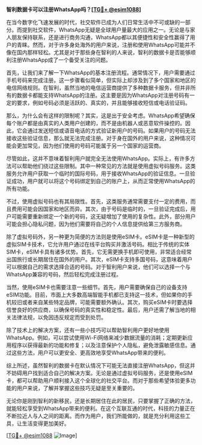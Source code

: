 **智利数据卡可以注册WhatsApp吗？[[TG💪+ @esim1088](https://t.me/s/esim1088)]**

在当今数字化飞速发展的时代，社交软件已成为人们日常生活中不可或缺的一部分。而提到社交软件，WhatsApp无疑是全球用户量最大的应用之一。无论是与家人朋友保持联系，还是进行商务沟通，WhatsApp都以其便捷性和安全性赢得了用户的青睐。然而，对于许多身处海外的用户来说，注册和使用WhatsApp可能并不像在国内那样轻松。尤其是对于那些身在智利的人来说，智利的数据卡是否能够顺利注册WhatsApp成了一个备受关注的问题。

首先，让我们来了解一下WhatsApp的基本注册流程。通常情况下，用户需要通过手机号码来完成注册。这一步骤看似简单，但实际上却涉及到了多个国家和地区的电信网络规则。在智利，虽然当地的电信运营商提供了多种数据卡服务，但并非所有的数据卡都能支持WhatsApp的注册。这主要是因为WhatsApp对注册号码有一定的要求，例如号码必须是活跃的、真实的，并且能够接收短信或电话验证码。

那么，为什么会有这样的限制呢？其实，这是出于安全考虑。WhatsApp希望确保每个账户都是由真实的人类用户创建的，而不是由机器人或恶意软件操控的。因此，它会通过发送短信或语音电话的方式验证新用户的号码。如果用户的号码无法接收这些验证信息，那么就无法完成注册。对于身在国外的用户来说，这种情况可能会更加常见，因为他们使用的号码可能属于另一个国家的运营商。

尽管如此，这并不意味着智利用户就完全无法使用WhatsApp。实际上，有许多方法可以帮助他们绕过这些限制。其中一种常见的方法就是使用虚拟号码服务。这类服务允许用户获取一个临时的国际号码，用于接收WhatsApp的验证信息。一旦验证成功，用户就可以将这个号码绑定到自己的账户上，从而正常使用WhatsApp的所有功能。

不过，使用虚拟号码也有其局限性。首先，这类服务通常需要支付一定的费用，而且费用可能会因国家和地区而异。其次，由于号码是临时的，一旦验证完成后，用户可能需要重新绑定一个新的号码，这无疑增加了使用的复杂性。此外，部分用户可能会担心隐私问题，因为他们需要将自己的个人信息提供给第三方服务商。

除了虚拟号码外，另一种更为简便的方法则是使用eSIM卡。eSIM卡是一种新型的虚拟SIM卡技术，它允许用户通过在线平台购买并激活号码。相比于传统的实体SIM卡，eSIM卡具有诸多优势。首先，它无需更换手机即可使用，非常适合经常出国旅行或长期居住在国外的用户。其次，eSIM卡支持多国号码，这意味着用户可以根据自己的需求选择合适的号码。对于智利用户来说，他们可以选择一个与WhatsApp兼容的号码，然后轻松完成注册过程。

当然，使用eSIM卡也需要注意一些细节。首先，用户需要确保自己的设备支持eSIM功能。目前，市面上大多数高端智能手机都已支持这一技术，但如果你的手机较旧或者来自某些特定品牌，可能需要额外确认。其次，购买eSIM卡时要选择信誉良好的供应商，以确保号码的真实性和稳定性。最后，用户还需了解当地的相关法律法规，以免因违反规定而受到处罚。

除了技术上的解决方案，还有一些小技巧可以帮助智利用户更好地使用WhatsApp。例如，可以尝试使用Wi-Fi网络来减少数据流量的消耗；定期更新应用程序以获得最新的功能和修复；以及注意保护个人隐私，避免泄露敏感信息。通过这些方法，用户可以更安全、更高效地享受WhatsApp带来的便利。

综上所述，虽然智利的数据卡在默认情况下可能无法直接注册WhatsApp，但这并不妨碍用户找到适合自己的解决方案。无论是通过虚拟号码服务，还是使用eSIM卡，都可以帮助用户顺利接入这个全球化的社交平台。而对于那些希望体验更多功能的用户来说，了解并掌握这些技巧无疑是至关重要的。

无论你是刚到智利的新移民，还是长期居住在此的居民，只要掌握了正确的方法，就能轻松享受到WhatsApp带来的便利。在这个互联互通的时代，科技的力量正在不断拉近人与人之间的距离。而作为用户，我们所能做的，就是充分利用这些工具，让生活变得更加美好。

[[TG💪+ @esim1088](https://t.me/s/esim1088) ![Image](https://i.postimg.cc/4NQfJmqS/Snipaste-2025-05-13-00-14-12.png)]